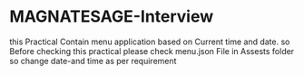 # MAGNATESAGE-Interview

this Practical Contain menu application based on Current time and date. so Before checking this practical please check menu.json File in Assests folder so 
change date-and time as per requirement

